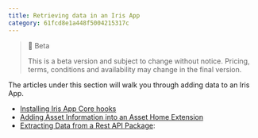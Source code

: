 ```yaml
---
title: Retrieving data in an Iris App
category: 61fcd8e1a448f5004215317c
---
```


> 🚧 Beta
> 
> This is a beta version and subject to change without notice. Pricing, terms, conditions and availability may change in the final version.

The articles under this section will walk you through adding data to an Iris App.

- [Installing Iris App Core hooks](https://developers.trackunit.com/docs/iris-app-runtime)
- [Adding Asset Information into an Asset Home Extension](https://developers.trackunit.com/docs/adding-asset-information-into-an-asset-home-extension)
- [Extracting Data from a Rest API Package](https://developers.trackunit.com/docs/extracting-data):
